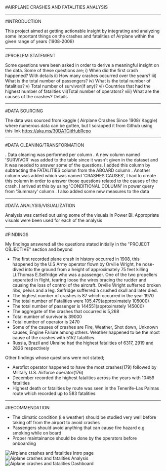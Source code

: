 #AIRPLANE CRASHES AND FATALITIES ANALYSIS

----

#INTRODUCTION


 This project aimed at getting actionable insight by integrating and analyzing some important things on the crashes and fatalities of Airplane within the given range of years (1908-2009)
 

----

#PROBLEM STATEMENT


Some questions were been asked in order to derive a meaningful insight on the data. Some of these questions are;
i) When did the first crash happened? With details
ii) How many crashes occurred over the years?
iii) What is the total number of passengers?
iv) What is the total number of fatalities?
v) Total number of survivor(if any)?
vi) Countries that had the highest number of fatalities 
vii)Total number of operators?
viii) What are the causes of the crashes? Details


----

#DATA SOURCING


The data was sourced from kaggle ( Airplane Crashes Since 1908/ Kaggle) where numerous data can be gotten, but I scrapped it from Github using this link https://aka.ms/30DATGitHubRepo

---

#DATA CLEANING/TRANSFORMATION


. Data cleaning was performed per column
. A new column named 'SURVIVOR' was added to the table since it wasn't given in the dataset and it was needed to answer some of the questions. I added this column by subtracting the FATALITIES column from the ABOARD column
. Another column was added which was named 'CRASHES CAUSES', I had to create this column in order to answer those questions related to the causes of the crash. I arrived at this by using 'CONDITIONAL COLUMN' in power query from 'Summary' column
. I also added some new measures to the data

----

#DATA ANALYSIS/VISUALIZATION


Analysis was carried out using some of the visuals in Power BI. Appropriate visuals were been used for each of the analysis

----

#FINDINGS


My findings answered all the questions stated initially in the "PROJECT OBJECTIVE" section and beyond
- The first recorded plane crash in history occurred in 1908, this happened by the U.S Army operator flown by Orville Wright, he nose-dived into the ground from a height of approximately 75 feet killing Lt.Thomas E.Selfridge who was a passenger. One of the two propellers seperated in flight, tearing loose the wires bracing the rudder and causing the loss of control of the aircraft. Orville Wright sufferred broken ribs, pelvis and a leg. Selfridge sufferred a crushed skull and later died.
- The highest number of crashes is 87 which occurred in the year 1970
- The total number of Fatalities were 105,479(approximately 105000)
- The total number of passenger is 144551(approximately 145000)
- The aggregate of the crashes that occurred is 5,268
- Total number of survivor is 39000
- Total number of operator is 2470
- Some of the causes of crashes are Fire, Weather, Shot down, Unknown causes, Engine Failure among others. Weather happened to be the most cause of the crashes with 5152 fatalities
- Russia, Brazil and Ukraine had the highest fatalities of 6317, 2919 and 2826 respectively

Other findings whose questions were not stated;
- Aeroflot operator happened to have the most crashes(179) followed by Military U.S. Airforce operator(176)
- December recorded the highest fatalities across the years with 10459 fatalities
- Highest death or fatalities by route was seen in the Tenerife-Las Palmas route which recorded up to 583 fatalities

----

#RECOMMENDATION


- The climatic condition (i.e weather) should be studied very well before taking off from the airport to avoid crashes
- Passengers should avoid anything that can cause fire hazard e.g smoking while on board
- Proper maintainance should be done by the operators before onboarding


![Airplane crashes and fatalities Intro page](https://user-images.githubusercontent.com/97677904/179812919-e04d1f81-f6eb-465b-af1d-5a7c9525daa7.jpg)
![Aiplane crashes and fatalities Analysis](https://user-images.githubusercontent.com/97677904/179812975-8253c62c-519e-4d01-819b-57d3fb4c2bd9.jpg)
![Aiplane crashes and fatalities Dashboard](https://user-images.githubusercontent.com/97677904/179813008-d8d7f60f-8a3f-4178-b829-029ed03b49f1.jpg)

